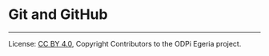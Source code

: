 <!-- SPDX-License-Identifier: CC-BY-4.0 -->
<!-- Copyright Contributors to the ODPi Egeria project 2020. -->

# Git and GitHub

----
License: [CC BY 4.0](https://creativecommons.org/licenses/by/4.0/),
Copyright Contributors to the ODPi Egeria project.